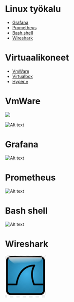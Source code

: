 <h1>Linux työkalu </h1>

- [Grafana](#Grafana)
- [Prometheus](#Prometheus)
- [Bash shell](#Bash-shell)
- [Wireshark](#Wireshark)

<h1>Virtuaalikoneet </h1>

- [VmWare](#VmWare)
- [Virtualbox](#Virtualbox)
- [Hyper v](#Hyper-v)


# VmWare
<img src="images/Desktop_Ubuntu_20.04.png" width="500">

![Alt text](/images/wmvare_laptopPublic2.jpg?raw=true "None")

# Grafana
![Alt text](/Graph_Grafana/images/Sieppaa6_takeSoftware_LI.jpg?raw=true "None")

# Prometheus
![Alt text](/Grafana/Prometheus-01/images/Sieppaa4-PrometheusPolku.PNG?raw=true "None")

# Bash shell
![Alt text](/images/Bash-shell.PNG?raw=true "None")

# Wireshark
![Alt text](/images/wireshark-logo.PNG?raw=true "None")

